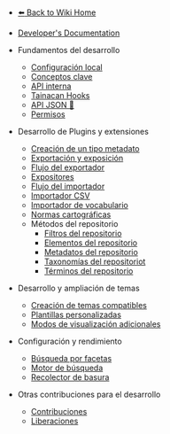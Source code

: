 * [:arrow_left: Back to Wiki Home](/es-mx/?id=wiki-do-tainacan)
* [Developer's Documentation](/es-mx/dev/)
 
* Fundamentos del desarrollo
	* [Configuración local](/es-mx/dev/setup-local.md) 
	* [Conceptos clave](/es-mx/dev/key-concepts.md)
	* [API interna](/es-mx/dev/internal-api.md)
	* [Tainacan Hooks](/es-mx/dev/hooks.md)
	* [API JSON :link:](https://tainacan.org/api-docs/ ':ignore')
	* [Permisos](/es-mx/dev/permissions.md) 
* Desarrollo de Plugins y extensiones
	* [Creación de un tipo metadato](/es-mx/dev/creating-metadata-type.md)
	* [Exportación y exposición](/es-mx/dev/exporting-and-exposing.md)
	* [Flujo del exportador](/es-mx/dev/exporter-flow.md)
	* [Expositores](/es-mx/dev/exposers.md)
	* [Flujo del importador](/es-mx/dev/importer-flow.md)
	* [Importador CSV](/es-mx/dev/csv-importer.md)
	* [Importador de vocabulario](/es-mx/dev/vocabulary-importer.md)
	* [Normas cartográficas](/es-mx/dev/mapping-standards.md)
    * Métodos del repositorio	
	  * [Filtros del repositorio](/es-mx/dev/repository-filters.md) 
	  * [Elementos del repositorio](/es-mx/dev/repository-items.md) 
	  * [Metadatos del repositorio](/es-mx/dev/repository-metadata.md) 
	  * [Taxonomías del repositoriot](/es-mx/dev/repository-taxonomies.md)
	  * [Términos del repositorio](/es-mx/dev/repository-terms.md) 
* Desarrollo y ampliación de temas 
  	* [Creación de temas compatibles](/es-mx/dev/creating-compatible-themes.md)
	* [Plantillas personalizadas](/es-mx/dev/custom-templates.md)
	* [Modos de visualización adicionales](/es-mx/dev/extra-view-modes.md)
* Configuración y rendimiento
	* [Búsqueda por facetas](/es-mx/dev/faceted-search.md) 
	* [Motor de búsqueda](/es-mx/dev/search-engine.md) 
	* [Recolector de basura](/es-mx/dev/garbage-collector.md)
* Otras contribuciones para el desarrollo
    * [Contribuciones](/es-mx/dev/CONTRIBUTING.md)
    * [Liberaciones](/es-mx/dev/release.md) 

